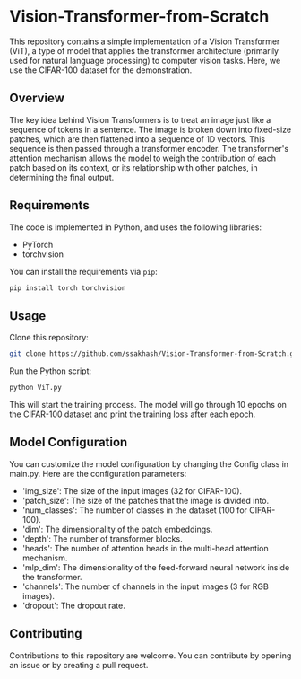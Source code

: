 # Vision-Transformer-from-Scratch

This repository contains a simple implementation of a Vision Transformer (ViT), a type of model that applies the transformer architecture (primarily used for natural language processing) to computer vision tasks. Here, we use the CIFAR-100 dataset for the demonstration.

## Overview

The key idea behind Vision Transformers is to treat an image just like a sequence of tokens in a sentence. The image is broken down into fixed-size patches, which are then flattened into a sequence of 1D vectors. This sequence is then passed through a transformer encoder. The transformer's attention mechanism allows the model to weigh the contribution of each patch based on its context, or its relationship with other patches, in determining the final output.

## Requirements

The code is implemented in Python, and uses the following libraries:
- PyTorch
- torchvision

You can install the requirements via `pip`:

```sh
pip install torch torchvision
```

## Usage
Clone this repository:
```sh
git clone https://github.com/ssakhash/Vision-Transformer-from-Scratch.git
```
Run the Python script:
```sh
python ViT.py
```
This will start the training process. The model will go through 10 epochs on the CIFAR-100 dataset and print the training loss after each epoch.

## Model Configuration
You can customize the model configuration by changing the Config class in main.py. Here are the configuration parameters:
- 'img_size': The size of the input images (32 for CIFAR-100).
- 'patch_size': The size of the patches that the image is divided into.
- 'num_classes': The number of classes in the dataset (100 for CIFAR-100).
- 'dim': The dimensionality of the patch embeddings.
- 'depth': The number of transformer blocks.
- 'heads': The number of attention heads in the multi-head attention mechanism.
- 'mlp_dim': The dimensionality of the feed-forward neural network inside the transformer.
- 'channels': The number of channels in the input images (3 for RGB images).
- 'dropout': The dropout rate.

## Contributing
Contributions to this repository are welcome. You can contribute by opening an issue or by creating a pull request.
